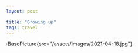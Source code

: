 ```yaml
---
layout: post

title: "Growing up"
tags: travel
---
```


:BasePicture{src="/assets/images/2021-04-18.jpg"}

<!--more-->
